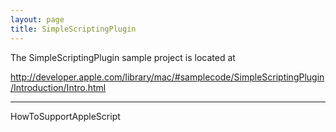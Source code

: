 ```yaml
---
layout: page
title: SimpleScriptingPlugin
---
```



The SimpleScriptingPlugin sample project is located at

http://developer.apple.com/library/mac/#samplecode/SimpleScriptingPlugin/Introduction/Intro.html


-----

HowToSupportAppleScript

